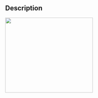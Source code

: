 ## Description ##

<img src='http://embox.googlecode.com/svn/wiki/images/PlatformLegoNxtMenu/Platforn_lego_menu_close.png' width='280' height='240'>